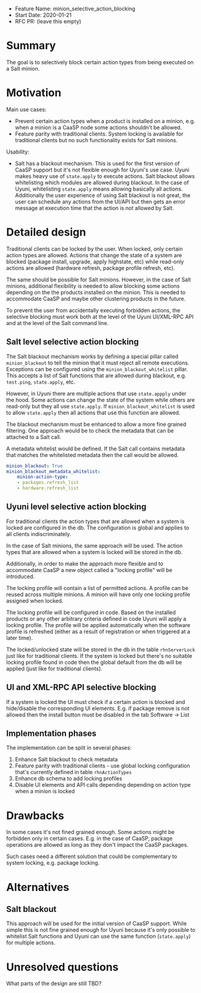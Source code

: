 - Feature Name: minion_selective_action_blocking
- Start Date: 2020-01-21
- RFC PR: (leave this empty)

# Summary
[summary]: #summary

The goal is to selectively block certain action types from being executed on a Salt minion.

# Motivation
[motivation]: #motivation

Main use cases:
* Prevent certain action types when a product is installed on a minion, e.g. when a minion is a CaaSP node some actions shouldn't be allowed.
* Feature parity with traditional clients. System locking is available for traditional clients but no such functionality exists for Salt minions.

Usability:
* Salt has a blackout mechanism. This is used for the first version of CaaSP support but it's not flexible enough for Uyuni's use case. Uyuni makes heavy use of `state.apply` to execute actions. Salt blackout allows whitelisting which modules are allowed during blackout. In the case of Uyuni, whitelisting `state.apply` means allowing basically all actions. Additionally the user experience of using Salt blackout is not great, the user can schedule any actions from the UI/API but then gets an error message at execution time that the action is not allowed by Salt.


# Detailed design
[design]: #detailed-design

Traditional clients can be locked by the user. When locked, only certain action types are allowed. Actions that change the state of a system are blocked (package install, upgrade, apply highstate, etc) while read-only actions are allowed (hardware refresh, package profile refresh, etc).

The same should be possible for Salt minions. However, in the case of Salt minions, additional flexibility is needed to allow blocking some actions depending on the the products installed on the minion. This is needed to accommodate CaaSP and maybe other clustering products in the future.

To prevent the user from accidentally executing forbidden actions, the selective blocking must work both at the level of the Uyuni UI/XML-RPC API and at the level of the Salt command line.

## Salt level selective action blocking

The Salt blackout mechanism works by defining a special pillar called `minion_blackout` to tell the minion that it must reject all remote executions. Exceptions can be configured using the `minion_blackout_whitelist` pillar. This accepts a list of Salt functions that are allowed during blackout, e.g. `test.ping`, `state.apply`, etc.

However, in Uyuni there are multiple actions that use `state.appply` under the hood. Some actions can change the state of the system while others are read-only but they all use `state.apply`. If `minion_blackout_whitelist` is used to allow `state.apply` then all actions that use this function are allowed.

The blackout mechanism must be enhanced to allow a more fine grained filtering. One approach would be to check the metadata that can be attached to a Salt call. 

A metadata whitelist would be defined. If the Salt call contains metadata that matches the whitelisted metadata then the call would be allowed. 

```yaml
minion_blackout: True
minion_blackout_metadata_whitelist:
    minion-action-type:
    - packages.refresh_list
    - hardware.refresh_list
```

## Uyuni level selective action blocking

For traditional clients the action types that are allowed when a system is locked are configured in the db. The configuration is global and applies to all clients indiscriminately.

In the case of Salt minions, the same approach will be used. The action types that are allowed when a system is locked will be stored in the db.

Additionally, in order to make the approach more flexible and to accommodate CaaSP a new object called a "locking profile" will be introduced.

The locking profile will contain a list of permitted actions. A profile can be reused across multiple minions. A minion will have only one locking profile assigned when locked. 

The locking profile will be configured in code. Based on the installed products or any other arbitrary criteria defined in code Uyuni will apply a locking profile. The profile will be applied automatically when the software profile is refreshed (either as a result of registration or when triggered at a later time).

The locked/unlocked state will be stored in the db in the table `rhnServerLock` just like for traditional clients. If the system is locked but there's no suitable locking profile found in code then the global default from the db will be applied (just like for traditional clients).

## UI and XML-RPC API selective blocking

If a system is locked the UI must check if a certain action is blocked and hide/disable the corresponding UI elements. E.g. if package remove is not allowed then the install button must be disabled in the tab Software -> List

## Implementation phases

The implementation can be split in several phases:

1. Enhance Salt blackout to check metadata
2. Feature parity with traditional clients - use global locking configuration that's currently defined in table `rhnActionTypes`
3. Enhance db schema to add locking profiles
4. Disable UI elements and API calls depending depending on action type when a minion is locked

# Drawbacks
[drawbacks]: #drawbacks

In some cases it's not fined grained enough. Some actions might be forbidden only in certain cases. E.g. in the case of CaaSP, package operations are allowed as long as they don't impact the CaaSP packages.

Such cases need a different solution that could be complementary to system locking, e.g. package locking.


# Alternatives
[alternatives]: #alternatives

## Salt blackout

This approach will be used for the initial version of CaaSP support. While simple this is not fine grained enough for Uyuni because it's only possible to whitelist Salt functions and Uyuni can use the same function (`state.apply`) for multiple actions.

# Unresolved questions
[unresolved]: #unresolved-questions

What parts of the design are still TBD?
